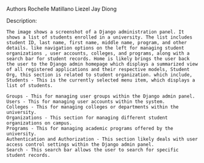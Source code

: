 Authors
Rochelle Matillano
Liezel Jay Diong


Description: 

    The image shows a screenshot of a Django administration panel. It shows a list of students enrolled in a university. The list includes student ID, last name, first name, middle name, program, and other details. like navigation options on the left for managing student organizations , user accounts, colleges, and programs, along with a search bar for student records. Home is likely brings the user back the user to the Django admin homepage which displays a summarized view of all registered applications and their respective models, Student Org, this section is related to student organization. which include, Students - This is the currently selected menu item, which displays a list of students.

    Groups - This for managing user groups within the Django admin panel.
    Users - This for managing user accounts within the system.
    Colleges - This for managing colleges or departments within the university.
    Organizations - This section for managing different student organizations on campus.
    Programs - This for managing academic programs offered by the university.
    Authentication and Authorization - This section likely deals with user access control settings within the Django admin panel.
    Search - This search bar allows the user to search for specific student records.